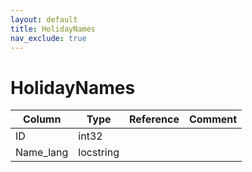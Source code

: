 ```yaml
---
layout: default
title: HolidayNames
nav_exclude: true
---
```

# HolidayNames

| Column | Type | Reference | Comment |
|--------|------|-----------|---------|
|ID|int32|||
|Name_lang|locstring|||
